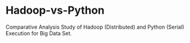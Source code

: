 # Hadoop-vs-Python
Comparative Analysis Study of Hadoop (Distributed) and Python (Serial) Execution for Big Data Set.

